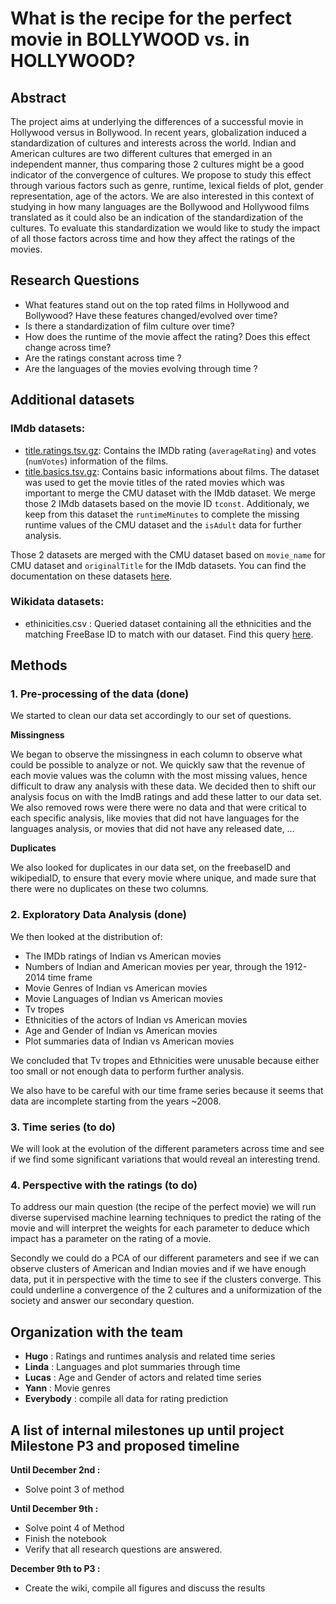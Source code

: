 # **What is the recipe for the perfect movie in BOLLYWOOD vs. in HOLLYWOOD?**

## Abstract
The project aims at underlying the differences of a successful movie in Hollywood versus in Bollywood. In recent years, globalization induced a standardization of cultures and interests across the world. Indian and American cultures are two different cultures that emerged in an independent manner, thus comparing those 2 cultures might be a good indicator of the convergence of cultures. We propose to study this effect through various factors such as genre, runtime, lexical fields of plot, gender representation, age of the actors. We are also interested in this context of studying in how many languages are the Bollywood and Hollywood films translated as it could also be an indication of the standardization of the cultures. To evaluate this standardization we would like to study the impact of all those factors across time and how they affect the ratings of the movies.

## Research Questions
- What features stand out on the top rated films in Hollywood and Bollywood? Have these features changed/evolved over time?
- Is there a standardization of film culture over time?
- How does the runtime of the movie affect the rating? Does this effect change across time? 
- Are the ratings constant across time ?
- Are the languages of the movies evolving through time ?

## Additional datasets

### IMdb datasets:
- [title.ratings.tsv.gz](https://datasets.imdbws.com/title.ratings.tsv.gz): Contains the IMDb rating (`averageRating`) and votes (`numVotes`) information of the films.
- [title.basics.tsv.gz](https://datasets.imdbws.com/title.basics.tsv.gz): Contains basic informations about films. The dataset was used to get the movie titles of the rated movies which was important to merge the CMU dataset with the IMdb dataset. We merge those 2 IMdb datasets based on the movie ID `tconst`. Additionaly, we keep from this dataset the `runtimeMinutes` to complete the missing runtime values of the CMU dataset and the `isAdult` data for further analysis.

Those 2 datasets are merged with the CMU dataset based on `movie_name` for CMU dataset and `originalTitle` for the IMdb datasets. You can find the documentation on these datasets [here](https://www.imdb.com/interfaces/).

### Wikidata datasets: 
- ethinicities.csv : Queried dataset containing all the ethnicities and the matching FreeBase ID to match with our dataset. Find this query [here](https://query.wikidata.org/#SELECT%20%3Fitem%20%3FfreebaseID%20%3Fname%20WHERE%20%7B%0A%20%20%3Fitem%20p%3AP646%20%5Bps%3AP646%20%3FfreebaseID%5D.%20%23get%20the%20freebaseID%0A%20%20%3Fitem%20rdfs%3Alabel%20%3Fname.%20%20%20%20%20%20%20%20%20%20%20%20%20%23get%20the%20name%20of%20the%20enthnic%20group%0A%20%20%3Fitem%20p%3AP31%20%5Bps%3AP31%20wd%3AQ41710%5D.%20%20%20%20%20%23get%20only%20the%20items%20whose%20%22instance%20of%22%20is%20%22ethnic%20group%22%0A%20%20filter%28lang%28%3Fname%29%20%3D%20%22en%22%29%20%20%20%20%20%20%20%20%20%20%23get%20the%20names%20in%20english%0A%7D).

## Methods

### 1. Pre-processing of the data (done)

We started to clean our data set accordingly to our set of questions. 

**Missingness**

We began to observe the missingness in each column to observe what could be possible to analyze or not. We quickly saw that the revenue of each movie values was the column with the most missing values, hence difficult to draw any analysis with these data. We decided then to shift our analysis focus on with the ImdB ratings and add these latter to our data set. 
We also removed rows were there were no data and that were critical to each specific analysis, like movies that did not have languages for the languages analysis, or movies that did not have any released date, …

**Duplicates**

We also looked for duplicates in our data set, on the freebaseID and wikipediaID, to ensure that every movie where unique, and made sure that there were no duplicates on these two columns.

### 2. Exploratory Data Analysis (done)

We then looked at the distribution of:
- The IMDb ratings of Indian vs American movies
- Numbers of Indian and American movies per year, through the 1912-2014 time frame
- Movie Genres of Indian vs American movies
- Movie Languages of Indian vs American movies
- Tv tropes
- Ethnicities of the actors of Indian vs American movies
- Age and Gender of Indian vs American movies
- Plot summaries data of Indian vs American movies

We concluded that Tv tropes and Ethnicities were unusable because either too small or not enough data to perform further analysis.

We also have to be careful with our time frame series because it seems that data are incomplete starting from the years ~2008.

### 3. Time series (to do)
We will look at the evolution of the different parameters across time and see if we find some significant variations that would reveal an interesting trend.

### 4. Perspective with the ratings (to do)
To address our main question (the recipe of the perfect movie) we will run diverse supervised machine learning techniques to predict the rating of the movie and will interpret the weights for each parameter to deduce which impact has a parameter on the rating of a movie.

Secondly we could do a PCA of our different parameters and see if we can observe clusters of American and Indian movies and if we have enough data, put it in perspective with the time to see if the clusters converge. This could underline a convergence of the 2 cultures and a uniformization of the society and answer our secondary question.

## Organization with the team

- **Hugo** : Ratings and runtimes analysis and related time series
- **Linda** : Languages and plot summaries through time 
- **Lucas** : Age and Gender of actors and related time series
- **Yann** : Movie genres
- **Everybody** : compile all data for rating prediction

## A list of internal milestones up until project Milestone P3 and proposed timeline

**Until December 2nd :** 
- Solve point 3 of method

**Until December 9th :**
- Solve point 4 of Method
- Finish the notebook
- Verify that all research questions are answered.

**December 9th to P3 :**
- Create the wiki, compile all figures and discuss the results
